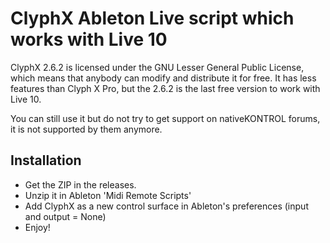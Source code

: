 # ClyphX Ableton Live script which works with Live 10

ClyphX 2.6.2 is licensed under the GNU Lesser General Public License, which means that anybody can modify and distribute it for free. It has less features than Clyph
X Pro, but the 2.6.2 is the last free version to work with Live 10.

You can still use it but do not try to get support on nativeKONTROL forums, it is not supported by them anymore.

## Installation

* Get the ZIP in the releases.
* Unzip it in Ableton 'Midi Remote Scripts'
* Add ClyphX as a new control surface in Ableton's preferences (input and output = None)
* Enjoy!

